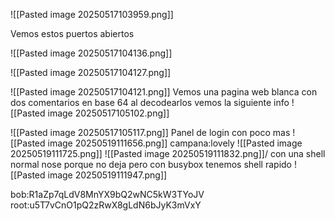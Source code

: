 ![[Pasted image 20250517103959.png]]

Vemos estos puertos abiertos 

![[Pasted image 20250517104136.png]]

![[Pasted image 20250517104127.png]]


![[Pasted image 20250517104121.png]]
Vemos una pagina web blanca con dos comentarios en base 64 al decodearlos vemos la siguiente info 
![[Pasted image 20250517105102.png]]

![[Pasted image 20250517105117.png]]
Panel de login con poco mas 
![[Pasted image 20250519111656.png]]
campana:lovely
![[Pasted image 20250519111725.png]]
![[Pasted image 20250519111832.png]]/
con una shell normal nose porque no deja pero con busybox tenemos shell rapido 
![[Pasted image 20250519111947.png]]







bob:R1aZp7qLdV8MnYX9bQ2wNC5kW3TYoJV
root:u5T7vCnO1pQ2zRwX8gLdN6bJyK3mVxY
